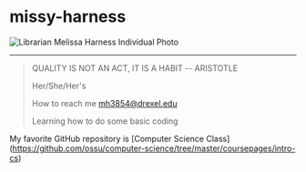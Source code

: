 # missy-harness
<picture>
 <source media="(prefers-color-scheme: dark)" srcset="https://d2jv02qf7xgjwx.cloudfront.net/accounts/358346/profiles/365994/Profile_-_2B__6_.jpg">
 <source media="(prefers-color-scheme: light)" srcset="https://d2jv02qf7xgjwx.cloudfront.net/accounts/358346/profiles/365994/Profile_-_2B__6_.jpg">
 <img alt="Librarian Melissa Harness Individual Photo" src="https://d2jv02qf7xgjwx.cloudfront.net/accounts/358346/profiles/365994/Profile_-_2B__6_.jpg">
</picture>


---
>QUALITY IS NOT AN ACT, IT IS A HABIT -- ARISTOTLE
>
>Her/She/Her's
>
>How to reach me mh3854@drexel.edu
>
>Learning how to do some basic coding

My favorite GitHub repository is [Computer Science Class] (https://github.com/ossu/computer-science/tree/master/coursepages/intro-cs)
